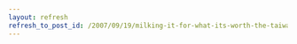 ```yaml
---
layout: refresh
refresh_to_post_id: /2007/09/19/milking-it-for-what-its-worth-the-taiwanese-wet-dream
---
```

